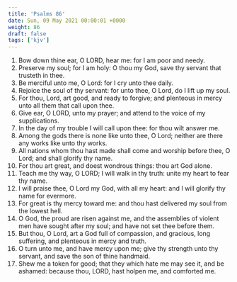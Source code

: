 ```yaml
---
title: 'Psalms 86'
date: Sun, 09 May 2021 00:00:01 +0000
weight: 86
draft: false
tags: ['kjv'] 
---
```


1. Bow down thine ear, O LORD, hear me: for I am poor and needy.
2. Preserve my soul; for I am holy: O thou my God, save thy servant that trusteth in thee.
3. Be merciful unto me, O Lord: for I cry unto thee daily.
4. Rejoice the soul of thy servant: for unto thee, O Lord, do I lift up my soul.
5. For thou, Lord, art good, and ready to forgive; and plenteous in mercy unto all them that call upon thee.
6. Give ear, O LORD, unto my prayer; and attend to the voice of my supplications.
7. In the day of my trouble I will call upon thee: for thou wilt answer me.
8. Among the gods there is none like unto thee, O Lord; neither are there any works like unto thy works.
9. All nations whom thou hast made shall come and worship before thee, O Lord; and shall glorify thy name.
10. For thou art great, and doest wondrous things: thou art God alone.
11. Teach me thy way, O LORD; I will walk in thy truth: unite my heart to fear thy name.
12. I will praise thee, O Lord my God, with all my heart: and I will glorify thy name for evermore.
13. For great is thy mercy toward me: and thou hast delivered my soul from the lowest hell.
14. O God, the proud are risen against me, and the assemblies of violent men have sought after my soul; and have not set thee before them.
15. But thou, O Lord, art a God full of compassion, and gracious, long suffering, and plenteous in mercy and truth.
16. O turn unto me, and have mercy upon me; give thy strength unto thy servant, and save the son of thine handmaid.
17. Shew me a token for good; that they which hate me may see it, and be ashamed: because thou, LORD, hast holpen me, and comforted me.
